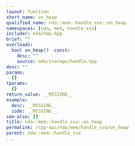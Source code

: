 ```yaml
---
layout: function
short_name: on_heap
qualified_name: nda::mem::handle_sso::on_heap
namespaces: [nda, mem, handle_sso]
includer: nda/nda.hpp
brief: ""
overloads:
  bool on_heap()  const:
    desc: ""
    source: nda/storage/handle.hpp
desc: ""
params:
  {}
tparams:
  {}
return_value: __MISSING__
example:
  desc: __MISSING__
  code: __MISSING__
see-also: []
title: nda::mem::handle_sso::on_heap
permalink: /cpp-api/nda/mem/handle_sso/on_heap
parent: nda::mem::handle_sso
...
```


